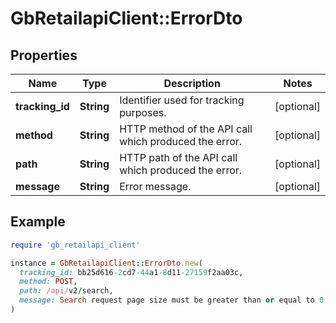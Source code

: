 # GbRetailapiClient::ErrorDto

## Properties

| Name | Type | Description | Notes |
| ---- | ---- | ----------- | ----- |
| **tracking_id** | **String** | Identifier used for tracking purposes. | [optional] |
| **method** | **String** | HTTP method of the API call which produced the error. | [optional] |
| **path** | **String** | HTTP path of the API call which produced the error. | [optional] |
| **message** | **String** | Error message. | [optional] |

## Example

```ruby
require 'gb_retailapi_client'

instance = GbRetailapiClient::ErrorDto.new(
  tracking_id: bb25d616-2cd7-44a1-8d11-27159f2aa03c,
  method: POST,
  path: /api/v2/search,
  message: Search request page size must be greater than or equal to 0.
)
```

